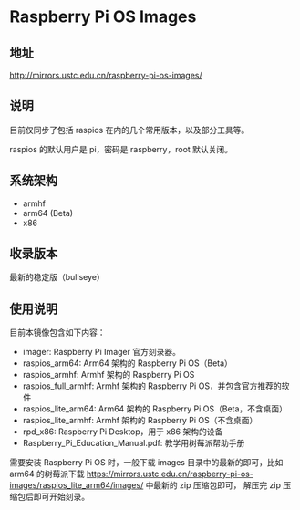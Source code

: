 # Raspberry Pi OS Images

## 地址

<http://mirrors.ustc.edu.cn/raspberry-pi-os-images/>

## 说明

目前仅同步了包括 raspios 在内的几个常用版本，以及部分工具等。

raspios 的默认用户是 pi，密码是 raspberry，root 默认关闭。

## 系统架构

-   armhf
-   arm64 (Beta)
-   x86

## 收录版本

最新的稳定版（bullseye）

## 使用说明

目前本镜像包含如下内容：

-   imager: Raspberry Pi Imager 官方刻录器。
-   raspios_arm64: Arm64 架构的 Raspberry Pi OS（Beta）
-   raspios_armhf: Armhf 架构的 Raspberry Pi OS
-   raspios_full_armhf: Armhf 架构的 Raspberry Pi
    OS，并包含官方推荐的软件
-   raspios_lite_arm64: Arm64 架构的 Raspberry Pi OS（Beta，不含桌面）
-   raspios_lite_armhf: Armhf 架构的 Raspberry Pi OS（不含桌面）
-   rpd_x86: Raspberry Pi Desktop，用于 x86 架构的设备
-   Raspberry_Pi_Education_Manual.pdf: 教学用树莓派帮助手册

需要安装 Raspberry Pi OS 时，一般下载 images 目录中的最新的即可，比如
arm64 的树莓派下载
<https://mirrors.ustc.edu.cn/raspberry-pi-os-images/raspios_lite_arm64/images/>
中最新的 zip 压缩包即可， 解压完 zip 压缩包后即可开始刻录。
